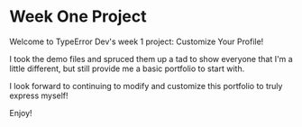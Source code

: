 # Week One Project

Welcome to TypeError Dev's week 1 project: Customize Your Profile!

I took the demo files and spruced them up a tad to show everyone that I'm a little different, but still provide me a basic portfolio to start with.

I look forward to continuing to modify and customize this portfolio to truly express myself!

Enjoy!
